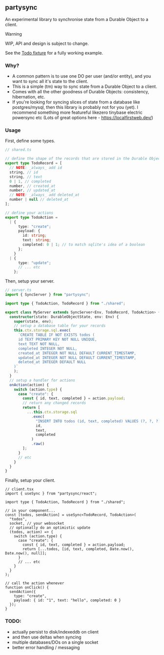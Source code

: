 ## partysync

An experimental library to synchronise state from a Durable Object to a client.

> [!WARNING]
> WIP, API and design is subject to change.

See the [Todo fixture](/fixtures/todo-sync/) for a fully working example.

### Why?

- A common pattern is to use one DO per user (and/or entity), and you want to sync all it's state to the client.
- This is a simple (tm) way to sync state from a Durable Object to a client.
- Comes with all the other goodness of Durable Objects: consistency, hibernation, etc.
- If you're looking for syncing slices of state from a database like postgres/mysql, then this library is probably not for you (yet). I recommend something more featureful likezero tinybase electric powersync etc (Lots of great options here - https://localfirstweb.dev/)

### Usage

First, define some types.

```ts
// shared.ts

// define the shape of the records that are stored in the Durable Object database
export type TodoRecord = [
  // NOTE: _always_ add id
  string, // id
  string, // text
  0 | 1, // completed
  number, // created_at
  number, // updated_at
  // NOTE: _always_ add deleted_at
  number | null // deleted_at
];

// define your actions
export type TodoAction =
  | {
      type: "create";
      payload: {
        id: string;
        text: string;
        completed: 0 | 1; // to match sqlite's idea of a boolean
      };
    }
  | {
      type: "update";
      // ... etc
    };
```

Then, setup your server.

```ts
// server.ts
import { SyncServer } from "partysync";

import type { TodoAction, TodoRecord } from "./shared";

export class MyServer extends SyncServer<Env, TodoRecord, TodoAction> {
  constructor(state: DurableObjectState, env: Env) {
    super(state, env);
    // setup a database table for your records
    this.ctx.storage.sql.exec(
      `CREATE TABLE IF NOT EXISTS todos (
      id TEXT PRIMARY KEY NOT NULL UNIQUE, 
      text TEXT NOT NULL, 
      completed INTEGER NOT NULL, 
      created_at INTEGER NOT NULL DEFAULT CURRENT_TIMESTAMP, 
      updated_at INTEGER NOT NULL DEFAULT CURRENT_TIMESTAMP,
      deleted_at INTEGER DEFAULT NULL
    )`
    );
  }
  // setup a handler for actions
  onAction(action) {
    switch (action.type) {
      case "create": {
        const { id, text, completed } = action.payload;
        // return any changed records
        return [
          ...this.ctx.storage.sql
            .exec(
              "INSERT INTO todos (id, text, completed) VALUES (?, ?, ?) RETURNING *",
              id,
              text,
              completed
            )
            .raw()
        ];
      }
      // etc
    }
  }
}
```

Finally, setup your client.

```tsx
// client.tsx
import { useSync } from "partysync/react";

import type { TodoAction, TodoRecord } from "./shared";

// in your component...
const [todos, sendAction] = useSync<TodoRecord, TodoAction>(
  "todos",
  socket, // your websocket
  // optionally do an optimistic update
  (todos, action) => {
    switch (action.type) {
      case "create": {
        const { id, text, completed } = action.payload;
        return [...todos, [id, text, completed, Date.now(), Date.now(), null]];
      }
      // ... etc
    }
  }
);

// call the action whenever
function onClick() {
  sendAction({
    type: "create",
    payload: { id: "1", text: "hello", completed: 0 }
  });
}
```

### TODO:

- actually persist to disk/indexeddb on client
- and then use deltas when syncing
- multiple databases/DOs on a single socket
- better error handling / messaging
